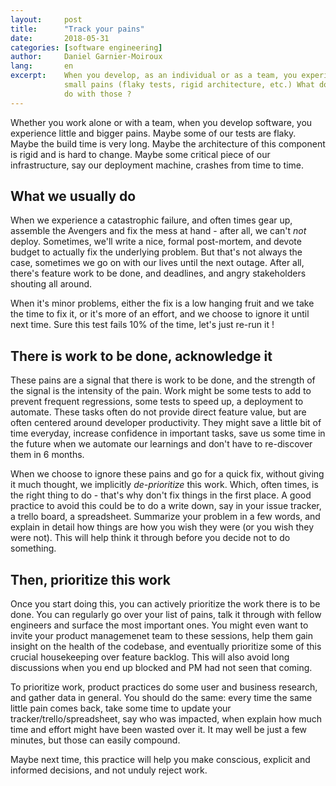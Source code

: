 ```yaml
---
layout:     post
title:      "Track your pains"
date:       2018-05-31
categories: [software engineering]
author:     Daniel Garnier-Moiroux
lang:       en
excerpt:    When you develop, as an individual or as a team, you experience
            small pains (flaky tests, rigid architecture, etc.) What do you
            do with those ?
---
```


Whether you work alone or with a team, when you develop software, you experience
little and bigger pains. Maybe some of our tests are flaky. Maybe the build time
is very long. Maybe the architecture of this component is rigid and is hard to
change. Maybe some critical piece of our infrastructure, say our deployment
machine, crashes from time to time.

## What we usually do

When we experience a catastrophic failure, and often times gear up, assemble the
Avengers and fix the mess at hand - after all, we can't _not_ deploy. Sometimes,
we'll write a nice, formal post-mortem, and devote budget to actually fix the
underlying problem. But that's not always the case, sometimes we go on with our
lives until the next outage. After all, there's feature work to be done, and
deadlines, and angry stakeholders shouting all around.

When it's minor problems, either the fix is a low hanging fruit and we take the
time to fix it, or it's more of an effort, and we choose to ignore it until
next time. Sure this test fails 10% of the time, let's just re-run it !

## There is work to be done, acknowledge it

These pains are a signal that there is work to be done, and the strength of the
signal is the intensity of the pain. Work might be some tests to add to prevent
frequent regressions, some tests to speed up, a deployment to automate. These
tasks often do not provide direct feature value, but are often centered around
developer productivity. They might save a little bit of time everyday, increase
confidence in important tasks, save us some time in the future when we automate
our learnings and don't have to re-discover them in 6 months.

When we choose to ignore these pains and go for a quick fix, without giving it
much thought, we implicitly _de-prioritize_ this work. Which, often times, is
the right thing to do - that's why don't fix things in the first place. A good
practice to avoid this could be to do a write down, say in your issue tracker,
a trello board, a spreadsheet. Summarize your problem in a few words, and
explain in detail how things are how you wish they were (or you wish they were
not). This will help think it through before you decide not to do something.

## Then, prioritize this work

Once you start doing this, you can actively prioritize the work there is to
be done. You can regularly go over your list of pains, talk it through with
fellow engineers and surface the most important ones. You might even want to
invite your product managemenet team to these sessions, help them gain insight
on the health of the codebase, and eventually prioritize some of this crucial
housekeeping over feature backlog. This will also avoid long discussions when
you end up blocked and PM had not seen that coming.

To prioritize work, product practices do some user and business research, and
gather data in general. You should do the same: every time the same little pain
comes back, take some time to update your tracker/trello/spreadsheet, say who
was impacted, when explain how much time and effort might have been wasted over
it. It may well be just a few minutes, but those can easily compound.

Maybe next time, this practice will help you make conscious, explicit and
informed decisions, and not unduly reject work.
